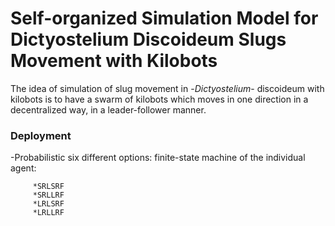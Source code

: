 # Self-organized Simulation Model for Dictyostelium Discoideum Slugs Movement with Kilobots

The idea of simulation of slug movement in -*Dictyostelium*- discoideum with kilobots is to have a swarm of kilobots which moves in one direction in a decentralized way, in a leader-follower manner.


### Deployment

-Probabilistic six different options: finite-state machine of the individual agent:

         *SRLSRF  
         *SRLLRF
         *LRLSRF 
         *LRLLRF 

